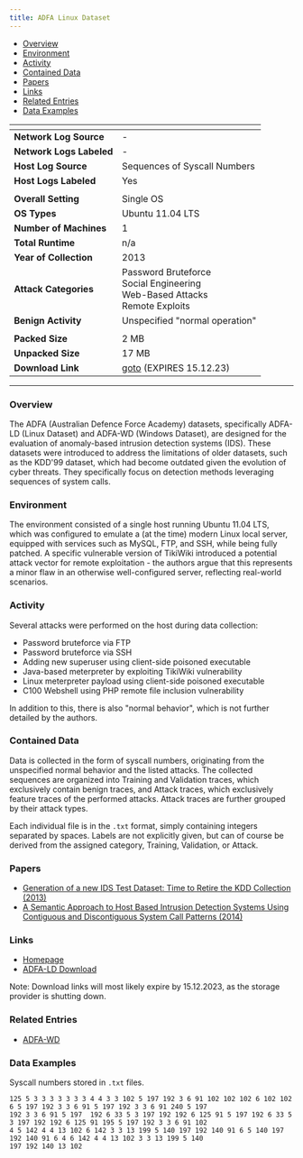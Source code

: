 ```yaml
---
title: ADFA Linux Dataset
---
```


- [Overview](#overview)
- [Environment](#environment)
- [Activity](#activity)
- [Contained Data](#contained-data)
- [Papers](#papers)
- [Links](#links)
- [Related Entries](#related-entries)
- [Data Examples](#data-examples)

| <!-- -->                 | <!-- -->                                                                                   |
|--------------------------|--------------------------------------------------------------------------------------------|
| **Network Log Source**   | -                                                                                          |
| **Network Logs Labeled** | -                                                                                          |
| **Host Log Source**      | Sequences of Syscall Numbers                                                               |
| **Host Logs Labeled**    | Yes                                                                                        |
|                          |                                                                                            |
| **Overall Setting**      | Single OS                                                                                  |
| **OS Types**             | Ubuntu 11.04 LTS                                                                           |
| **Number of Machines**   | 1                                                                                          |
| **Total Runtime**        | n/a                                                                                        |
| **Year of Collection**   | 2013                                                                                       |
| **Attack Categories**    | Password Bruteforce <br> Social Engineering <br> Web-Based Attacks <br> Remote Exploits    |
| **Benign Activity**      | Unspecified "normal operation"                                                             |
|                          |                                                                                            |
| **Packed Size**          | 2 MB                                                                                       |
| **Unpacked Size**        | 17 MB                                                                                      |
| **Download Link**        | [goto](https://cloudstor.aarnet.edu.au/plus/s/Gpr0FLAGGZZ1TL8/download) (EXPIRES 15.12.23) |

***

### Overview

The ADFA (Australian Defence Force Academy) datasets, specifically ADFA-LD (Linux Dataset) and ADFA-WD (Windows
Dataset), are designed for the evaluation of anomaly-based intrusion detection systems (IDS).
These datasets were introduced to address the limitations of older datasets, such as the KDD'99 dataset, which had
become outdated given the evolution of cyber threats.
They specifically focus on detection methods leveraging sequences of system calls.

### Environment

The environment consisted of a single host running Ubuntu 11.04 LTS, which was configured to emulate a (at the time)
modern Linux local server, equipped with services such as MySQL, FTP, and SSH, while being fully patched.
A specific vulnerable version of TikiWiki introduced a potential attack vector for remote exploitation - the authors
argue that this represents a minor flaw in an otherwise well-configured server, reflecting real-world scenarios.

### Activity

Several attacks were performed on the host during data collection:

- Password bruteforce via FTP
- Password bruteforce via SSH
- Adding new superuser using client-side poisoned executable
- Java-based meterpreter by exploiting TikiWiki vulnerability
- Linux meterpreter payload using client-side poisoned executable
- C100 Webshell using PHP remote file inclusion vulnerability

In addition to this, there is also "normal behavior", which is not further detailed by the authors.

### Contained Data

Data is collected in the form of syscall numbers, originating from the unspecified normal behavior and the listed
attacks.
The collected sequences are organized into Training and Validation traces, which exclusively contain benign traces, and
Attack traces, which exclusively feature traces of the performed attacks.
Attack traces are further grouped by their attack types.

Each individual file is in the `.txt` format, simply containing integers separated by spaces.
Labels are not explicitly given, but can of course be derived from the assigned category, Training, Validation, or
Attack.

### Papers

- [Generation of a new IDS Test Dataset: Time to Retire the KDD Collection (2013)](https://doi.org/10.1109/wcnc.2013.6555301)
- [A Semantic Approach to Host Based Intrusion Detection Systems Using Contiguous and Discontiguous System Call Patterns (2014)](https://doi.org/10.1109/tc.2013.13)

### Links

- [Homepage](https://research.unsw.edu.au/projects/adfa-ids-datasets)
- [ADFA-LD Download](https://cloudstor.aarnet.edu.au/plus/s/Gpr0FLAGGZZ1TL8/download)

Note: Download links will most likely expire by 15.12.2023, as the storage provider is shutting down.

### Related Entries

- [ADFA-WD](adfa_wd.md)

### Data Examples

Syscall numbers stored in `.txt` files.

```
125 5 3 3 3 3 3 3 3 4 4 3 3 102 5 197 192 3 6 91 102 102 102 6 102 102 6 5 197 192 3 3 6 91 5 197 192 3 3 6 91 240 5 197
192 3 3 6 91 5 197  192 6 33 5 3 197 192 192 6 125 91 5 197 192 6 33 5 3 197 192 192 6 125 91 195 5 197 192 3 3 6 91 102
4 5 142 4 4 13 102 6 142 3 3 13 199 5 140 197 192 140 91 6 5 140 197 192 140 91 6 4 6 142 4 4 13 102 3 3 13 199 5 140
197 192 140 13 102
```